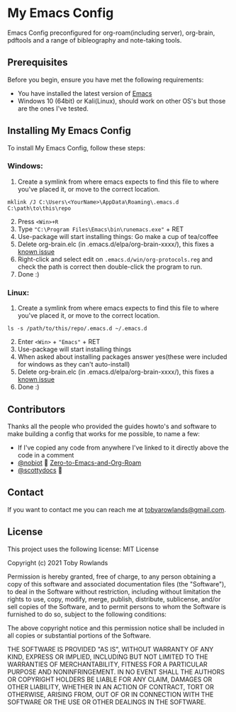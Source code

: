 # My Emacs Config

Emacs Config preconfigured for org-roam(including server), org-brain, pdftools and a range of bibleography and note-taking tools.

## Prerequisites

Before you begin, ensure you have met the following requirements:
<!--- These are just example requirements. Add, duplicate or remove as required --->
* You have installed the latest version of [Emacs](https://www.gnu.org/software/emacs/)
* Windows 10 (64bit) or Kali(Linux), should work on other OS's but those are the ones I've tested.

## Installing My Emacs Config

To install My Emacs Config, follow these steps:
### Windows:
1. Create a symlink from where emacs expects to find this file to where you've placed it, or move to the correct location.
```
mklink /J C:\Users\<YourName>\AppData\Roaming\.emacs.d C:\path\to\this\repo
```
2. Press `<Win>+R`
2. Type `"C:\Program Files\Emacs\bin\runemacs.exe"` + RET 
4. Use-package will start installing things: Go make a cup of tea/coffee
5. Delete org-brain.elc (in .emacs.d/elpa/org-brain-xxxx/), this fixes a [known issue](https://github.com/Kungsgeten/org-brain/issues/320)
6. Right-click and select edit on `.emacs.d/win/org-protocols.reg` and check the path is correct then double-click the program to run. 
7. Done :)

### Linux:
1. Create a symlink from where emacs expects to find this file to where you've placed it, or move to the correct location.
```
ls -s /path/to/this/repo/.emacs.d ~/.emacs.d
```
2. Enter `<Win>` + `"Emacs"` + RET
3. Use-package will start installing things
4. When asked about installing packages answer yes(these were included for windows as they can't auto-install)
5. Delete org-brain.elc (in .emacs.d/elpa/org-brain-xxxx/), this fixes a [known issue](https://github.com/Kungsgeten/org-brain/issues/320)
6. Done :)

## Contributors

Thanks all the people who provided the guides howto's and software to make building a config that works for me possible, to name a few:
* If I've copied any code from anywhere I've linked to it directly above the code in a comment
* [@nobiot](https://github.com/nobiot) 🐛 [Zero-to-Emacs-and-Org-Roam](https://github.com/nobiot/Zero-to-Emacs-and-Org-roam)
* [@scottydocs](https://github.com/scottydocs) 📖


## Contact

If you want to contact me you can reach me at tobyarowlands@gmail.com.

## License
<!--- If you're not sure which open license to use see https://choosealicense.com/--->

This project uses the following license:
MIT License

Copyright (c) 2021 Toby Rowlands

Permission is hereby granted, free of charge, to any person obtaining a copy
of this software and associated documentation files (the "Software"), to deal
in the Software without restriction, including without limitation the rights
to use, copy, modify, merge, publish, distribute, sublicense, and/or sell
copies of the Software, and to permit persons to whom the Software is
furnished to do so, subject to the following conditions:

The above copyright notice and this permission notice shall be included in all
copies or substantial portions of the Software.

THE SOFTWARE IS PROVIDED "AS IS", WITHOUT WARRANTY OF ANY KIND, EXPRESS OR
IMPLIED, INCLUDING BUT NOT LIMITED TO THE WARRANTIES OF MERCHANTABILITY,
FITNESS FOR A PARTICULAR PURPOSE AND NONINFRINGEMENT. IN NO EVENT SHALL THE
AUTHORS OR COPYRIGHT HOLDERS BE LIABLE FOR ANY CLAIM, DAMAGES OR OTHER
LIABILITY, WHETHER IN AN ACTION OF CONTRACT, TORT OR OTHERWISE, ARISING FROM,
OUT OF OR IN CONNECTION WITH THE SOFTWARE OR THE USE OR OTHER DEALINGS IN THE
SOFTWARE.

